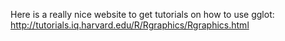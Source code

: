 Here is a really nice website to get tutorials on how to use gglot:
http://tutorials.iq.harvard.edu/R/Rgraphics/Rgraphics.html

